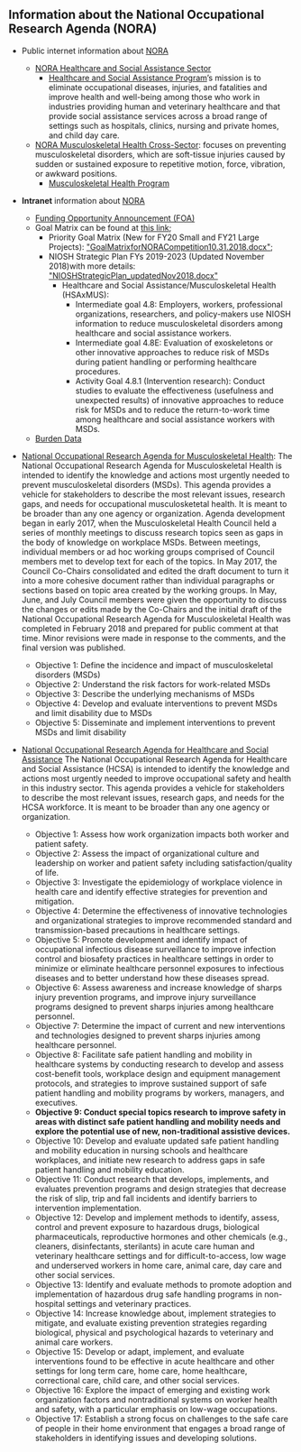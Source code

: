 ## Information about the National Occupational Research Agenda (NORA) 
  
  - Public internet information about [NORA](https://www.cdc.gov/nora/default.html)
    - [NORA Healthcare and Social Assistance Sector](https://www.cdc.gov/nora/councils/hcsa/default.html)
      - [Healthcare and Social Assistance Program](https://www.cdc.gov/niosh/programs/hcsa/)’s mission is to eliminate occupational diseases, injuries, and fatalities and improve health and well-being among those who work in industries providing human and veterinary healthcare and that provide social assistance services across a broad range of settings such as hospitals, clinics, nursing and private homes, and child day care.
    - [NORA Musculoskeletal Health Cross-Sector](https://www.cdc.gov/nora/councils/mus/default.html): focuses on preventing musculoskeletal disorders, which are soft-tissue injuries caused by sudden or sustained exposure to repetitive motion, force, vibration, or awkward positions. 
      - [Musculoskeletal Health Program](https://www.cdc.gov/niosh/programs/msd/default.html)

  - **Intranet** information about [NORA](http://inside.niosh.cdc.gov/nora/default.htm)
    - [Funding Opportunity Announcement (FOA)](http://inside.niosh.cdc.gov/nora/IntramuralResearchCompetition/FOABNI/NORA_FY20S_FY21L_FOA_9-28-2018.pdf)
	- Goal Matrix can be found at [this link](http://inside.niosh.cdc.gov/nora/IntramuralResearchCompetition/FOABNI.html);
	  - Priority Goal Matrix (New for FY20 Small and FY21 Large Projects): ["GoalMatrixforNORACompetition10.31.2018.docx"](http://inside.niosh.cdc.gov/nora/IntramuralResearchCompetition/GoalMatrixforNORACompetition10.31.2018.docx);
	  - NIOSH Strategic Plan FYs 2019-2023 (Updated November 2018)with more details: ["NIOSHStrategicPlan_updatedNov2018.docx"](http://inside.niosh.cdc.gov/nora/IntramuralResearchCompetition/NIOSHStrategicPlan_updatedNov2018.docx)
	    - Healthcare and Social Assistance/Musculoskeletal Health (HSAxMUS):
		  - Intermediate goal 4.8: Employers, workers, professional organizations, researchers, and policy-makers use NIOSH information to reduce musculoskeletal disorders among healthcare and social assistance workers. 
	      - Intermediate goal 4.8E: Evaluation of exoskeletons or other innovative approaches to reduce risk of MSDs during patient handling or performing healthcare procedures.
		  - Activity Goal 4.8.1 (Intervention research): Conduct studies to evaluate the effectiveness (usefulness and unexpected results) of innovative approaches to reduce risk for MSDs and to reduce the return-to-work time among healthcare and social assistance workers with MSDs.
	- [Burden Data](http://inside.niosh.cdc.gov/nora/IntramuralResearchCompetition/FOABNI.html)
	
  - [National Occupational Research Agenda for Musculoskeletal Health](https://www.cdc.gov/nora/councils/mus/researchagenda.html):
    The National Occupational Research Agenda for Musculoskeletal Health is intended to identify the knowledge and actions most urgently needed to prevent musculoskeletal disorders (MSDs). This agenda provides a vehicle for stakeholders to describe the most relevant issues, research gaps, and needs for occupational musculosketetal health. It is meant to be broader than any one agency or organization.
Agenda development began in early 2017, when the Musculoskeletal Health Council held a series of monthly meetings to discuss research topics seen as gaps in the body of knowledge on workplace MSDs. Between meetings, individual members or ad hoc working groups comprised of Council members met to develop text for each of the topics. In May 2017, the Council Co-Chairs consolidated and edited the draft document to turn it into a more cohesive document rather than individual paragraphs or sections based on topic area created by the working groups. In May, June, and July Council members were given the opportunity to discuss the changes or edits made by the Co-Chairs and the initial draft of the National Occupational Research Agenda for Musculoskeletal Health was completed in February 2018 and prepared for public comment at that time. Minor revisions were made in response to the comments, and the final version was published.
     - Objective 1: Define the incidence and impact of musculoskeletal disorders (MSDs)
	 - Objective 2: Understand the risk factors for work-related MSDs
	 - Objective 3: Describe the underlying mechanisms of MSDs
	 - Objective 4: Develop and evaluate interventions to prevent MSDs and limit disability due to MSDs
	 - Objective 5: Disseminate and implement interventions to prevent MSDs and limit disability
	 
	 
  - [National Occupational Research Agenda for Healthcare and Social Assistance](https://www.cdc.gov/nora/councils/hcsa/agenda.html)
    The National Occupational Research Agenda for Healthcare and Social Assistance (HCSA) is intended to identify the knowledge and actions most urgently needed to improve occupational safety and health in this industry sector. This agenda provides a vehicle for stakeholders to describe the most relevant issues, research gaps, and needs for the HCSA workforce. It is meant to be broader than any one agency or organization.
	 - Objective 1: Assess how work organization impacts both worker and patient safety.
	 - Objective 2: Assess the impact of organizational culture and leadership on worker and patient safety including satisfaction/quality of life.
	 - Objective 3: Investigate the epidemiology of workplace violence in health care and identify effective strategies for prevention and mitigation.
	 - Objective 4: Determine the effectiveness of innovative technologies and organizational strategies to improve recommended standard and transmission-based precautions in healthcare settings.
	 - Objective 5: Promote development and identify impact of occupational infectious disease surveillance to improve infection control and biosafety practices in healthcare settings in order to minimize or eliminate healthcare personnel exposures to infectious diseases and to better understand how these diseases spread.
	 - Objective 6: Assess awareness and increase knowledge of sharps injury prevention programs, and improve injury surveillance programs designed to prevent sharps injuries among healthcare personnel.
	 - Objective 7: Determine the impact of current and new interventions and technologies designed to prevent sharps injuries among healthcare personnel.
	 - Objective 8: Facilitate safe patient handling and mobility in healthcare systems by conducting research to develop and assess cost-benefit tools, workplace design and equipment management protocols, and strategies to improve sustained support of safe patient handling and mobility programs by workers, managers, and executives.
	 - **Objective 9: Conduct special topics research to improve safety in areas with distinct safe patient handling and mobility needs and explore the potential use of new, non-traditional assistive devices.**
	 - Objective 10: Develop and evaluate updated safe patient handling and mobility education in nursing schools and healthcare workplaces, and initiate new research to address gaps in safe patient handling and mobility education.
	 - Objective 11: Conduct research that develops, implements, and evaluates prevention programs and design strategies that decrease the risk of slip, trip and fall incidents and identify barriers to intervention implementation.
	 - Objective 12: Develop and implement methods to identify, assess, control and prevent exposure to hazardous drugs, biological pharmaceuticals, reproductive hormones and other chemicals (e.g., cleaners, disinfectants, sterilants) in acute care human and veterinary healthcare settings and for difficult-to-access, low wage and underserved workers in home care, animal care, day care and other social services.
	 - Objective 13: Identify and evaluate methods to promote adoption and implementation of hazardous drug safe handling programs in non-hospital settings and veterinary practices.
	 - Objective 14: Increase knowledge about, implement strategies to mitigate, and evaluate existing prevention strategies regarding biological, physical and psychological hazards to veterinary and animal care workers.
	 - Objective 15: Develop or adapt, implement, and evaluate interventions found to be effective in acute healthcare and other settings for long term care, home care, home healthcare, correctional care, child care, and other social services.
	 - Objective 16: Explore the impact of emerging and existing work organization factors and nontraditional systems on worker health and safety, with a particular emphasis on low-wage occupations.
	 - Objective 17: Establish a strong focus on challenges to the safe care of people in their home environment that engages a broad range of stakeholders in identifying issues and developing solutions.
	 